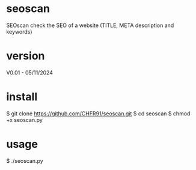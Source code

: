 # seoscan
SEOscan check the SEO of a website (TITLE, META description and keywords)

# version
V0.01 - 05/11/2024

# install
$ git clone https://github.com/CHFR91/seoscan.git
$ cd seoscan
$ chmod +x seoscan.py

# usage
$ ./seoscan.py
